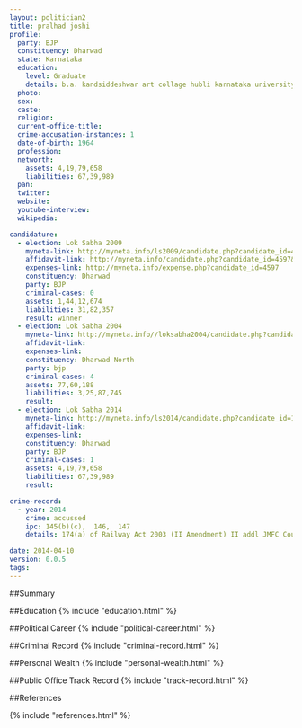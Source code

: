 ```yaml
---
layout: politician2
title: pralhad joshi
profile: 
  party: BJP
  constituency: Dharwad
  state: Karnataka
  education: 
    level: Graduate
    details: b.a. kandsiddeshwar art collage hubli karnataka university 1983
  photo: 
  sex: 
  caste: 
  religion: 
  current-office-title: 
  crime-accusation-instances: 1
  date-of-birth: 1964
  profession: 
  networth: 
    assets: 4,19,79,658
    liabilities: 67,39,989
  pan: 
  twitter: 
  website: 
  youtube-interview: 
  wikipedia: 

candidature: 
  - election: Lok Sabha 2009
    myneta-link: http://myneta.info/ls2009/candidate.php?candidate_id=4597
    affidavit-link: http://myneta.info/candidate.php?candidate_id=4597&scan=original
    expenses-link: http://myneta.info/expense.php?candidate_id=4597
    constituency: Dharwad 
    party: BJP
    criminal-cases: 0
    assets: 1,44,12,674
    liabilities: 31,82,357
    result: winner 
  - election: Lok Sabha 2004
    myneta-link: http://myneta.info//loksabha2004/candidate.php?candidate_id=1723
    affidavit-link: 
    expenses-link: 
    constituency: Dharwad North 
    party: bjp
    criminal-cases: 4
    assets: 77,60,188
    liabilities: 3,25,87,745
    result:  
  - election: Lok Sabha 2014
    myneta-link: http://myneta.info/ls2014/candidate.php?candidate_id=1075
    affidavit-link: 
    expenses-link: 
    constituency: Dharwad 
    party: BJP
    criminal-cases: 1
    assets: 4,19,79,658
    liabilities: 67,39,989
    result:  

crime-record: 
  - year: 2014
    crime: accussed
    ipc: 145(b)(c),  146,  147
    details: 174(a) of Railway Act 2003 (II Amendment) II addl JMFC Court Dharwad. CC NO.171/2008, 25/02/2008 

date: 2014-04-10
version: 0.0.5
tags: 
---
```


##Summary


##Education
{% include "education.html" %}


##Political Career
{% include "political-career.html" %}


##Criminal Record
{% include "criminal-record.html" %}


##Personal Wealth
{% include "personal-wealth.html" %}


##Public Office Track Record
{% include "track-record.html" %}


##References


{% include "references.html" %}

